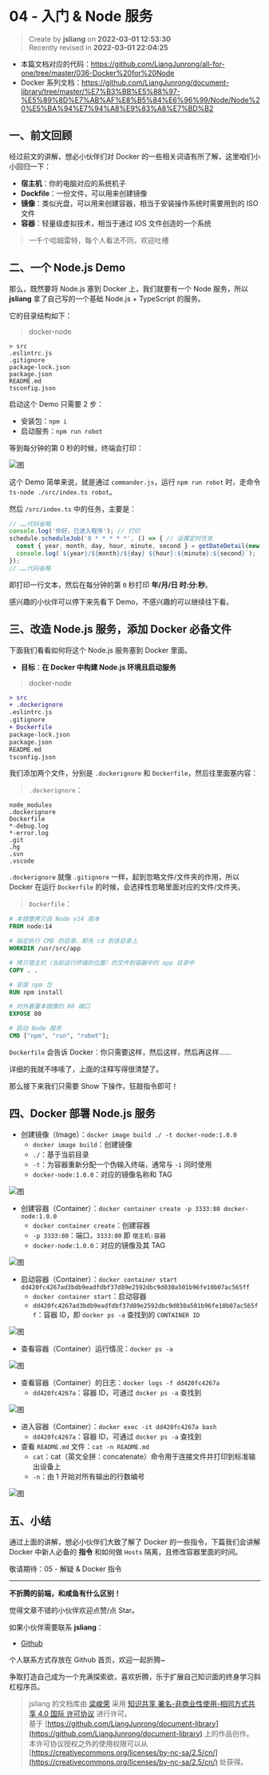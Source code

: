04 - 入门 & Node 服务
===

> Create by **jsliang** on **2022-03-01 12:53:30**  
> Recently revised in **2022-03-01 22:04:25**

* 本篇文档对应的代码：https://github.com/LiangJunrong/all-for-one/tree/master/036-Docker%20for%20Node
* Docker 系列文档：https://github.com/LiangJunrong/document-library/tree/master/%E7%B3%BB%E5%88%97-%E5%89%8D%E7%AB%AF%E8%B5%84%E6%96%99/Node/Node%20%E5%BA%94%E7%94%A8%E9%83%A8%E7%BD%B2

## 一、前文回顾

经过前文的讲解，想必小伙伴们对 Docker 的一些相关词语有所了解，这里咱们小小回归一下：

* **宿主机**：你的电脑对应的系统机子
* **Dockfile**：一份文件，可以用来创建镜像
* **镜像**：类似光盘，可以用来创建容器，相当于安装操作系统时需要用到的 ISO 文件
* **容器**：轻量级虚拟技术，相当于通过 IOS 文件创造的一个系统

> 一千个哈姆雷特，每个人看法不同，欢迎吐槽

## 二、一个 Node.js Demo

那么，既然要将 Node.js 塞到 Docker 上，我们就要有一个 Node 服务，所以 **jsliang** 拿了自己写的一个基础 Node.js + TypeScript 的服务。

它的目录结构如下：

> docker-node

```
> src
.eslintrc.js
.gitignore
package-lock.json
package.json
README.md
tsconfig.json
```

启动这个 Demo 只需要 2 步：

* 安装包：`npm i`
* 启动服务：`npm run robot`

等到每分钟的第 0 秒的时候，终端会打印：

![图](./img/Docker-demo-07.jpg)

这个 Demo 简单来说，就是通过 `commander.js`，运行 `npm run robot` 时，走命令 `ts-node ./src/index.ts robot`。

然后 `/src/index.ts` 中的任务，主要是：

```js
// ……代码省略
console.log('你好，已进入程序'); // 打印
schedule.scheduleJob('0 * * * * *', () => { // 设置定时任务
  const { year, month, day, hour, minute, second } = getDateDetail(new Date());
  console.log(`${year}/${month}/${day} ${hour}:${minute}:${second}`);
});
// ……代码省略
```

即打印一行文本，然后在每分钟的第 `0` 秒打印 **年/月/日 时:分:秒**。

感兴趣的小伙伴可以停下来先看下 Demo，不感兴趣的可以继续往下看。

## 三、改造 Node.js 服务，添加 Docker 必备文件

下面我们看看如何将这个 Node.js 服务塞到 Docker 里面。

* **目标**：**在 Docker 中构建 Node.js 环境且启动服务**

> docker-node

```diff
> src
+ .dockerignore
.eslintrc.js
.gitignore
+ Dockerfile
package-lock.json
package.json
README.md
tsconfig.json
```

我们添加两个文件，分别是 `.dockerignore` 和 `Dockerfile`，然后往里面塞内容：

> `.dockerignore`：

```dockerignore
node_modules
.dockerignore
Dockerfile
*-debug.log
*-error.log
.git
.hg
.svn
.vscode
```

`.dockerignore` 就像 `.gitignore` 一样，起到忽略文件/文件夹的作用，所以 Docker 在运行 `Dockerfile` 的时候，会选择性忽略里面对应的文件/文件夹。

> `Dockerfile`：

```dockerfile
# 本镜像拷贝自 Node v14 版本
FROM node:14

# 指定执行 CMD 的目录，即先 cd 到该目录上
WORKDIR /usr/src/app

# 拷贝宿主机（当前运行终端的位置）的文件到容器中的 app 目录中
COPY . .

# 安装 npm 包
RUN npm install

# 对外暴露本镜像的 80 端口
EXPOSE 80

# 启动 Node 服务
CMD ["npm", "run", "robot"];
```

`Dockerfile` 会告诉 Docker：你只需要这样，然后这样，然后再这样……

详细的我就不哆嗦了，上面的注释写得很清楚了。

那么接下来我们只需要 Show 下操作，狂敲指令即可！

## 四、Docker 部署 Node.js 服务

* 创建镜像（Image）：`docker image build ./ -t docker-node:1.0.0`
  * `docker image build`：创建镜像
  * `./`：基于当前目录
  * `-t`：为容器重新分配一个伪输入终端，通常与 `-i` 同时使用
  * `docker-node:1.0.0`：对应的镜像名称和 TAG

![图](./img/Docker-demo-08.png)

* 创建容器（Container）：`docker container create -p 3333:80 docker-node:1.0.0`
  * `docker container create`：创建容器
  * `-p 3333:80`：端口，`3333:80` 即 `宿主机:容器`
  * `docker-node:1.0.0`：对应的镜像及其 TAG

![图](./img/Docker-demo-09.png)

* 启动容器（Container）：`docker container start dd420fc4267ad3bdb9eadfdbf37d89e2592dbc9d030a501b96fe10b07ac565ff`
  * `docker container start`：启动容器
  * `dd420fc4267ad3bdb9eadfdbf37d89e2592dbc9d030a501b96fe10b07ac565ff`：容器 ID，即 `docker ps -a` 查找到的 `CONTAINER ID`

![图](./img/Docker-demo-10.png)

* 查看容器（Container）运行情况：`docker ps -a`

![图](./img/Docker-demo-11.png)

* 查看容器（Container）的日志：`docker logs -f dd420fc4267a`
  * `dd420fc4267a`：容器 ID，可通过 `docker ps -a` 查找到

![图](./img/Docker-demo-12.png)

* 进入容器（Container）：`docker exec -it dd420fc4267a bash`
  * `dd420fc4267a`：容器 ID，可通过 `docker ps -a` 查找到
* 查看 `README.md` 文件：`cat -n README.md`
  * `cat`：cat（英文全拼：concatenate）命令用于连接文件并打印到标准输出设备上
  * `-n`：由 1 开始对所有输出的行数编号

![图](./img/Docker-demo-13.png)

## 五、小结

通过上面的讲解，想必小伙伴们大致了解了 Docker 的一些指令，下篇我们会讲解 Docker 中新人必备的 **指令** 和如何做 `Hosts` 隔离，且修改容器里面的时间。

敬请期待：05 - 解疑 & Docker 指令

---

**不折腾的前端，和咸鱼有什么区别！**

觉得文章不错的小伙伴欢迎点赞/点 Star。

如果小伙伴需要联系 **jsliang**：

* [Github](https://github.com/LiangJunrong/document-library)

个人联系方式存放在 Github 首页，欢迎一起折腾~

争取打造自己成为一个充满探索欲，喜欢折腾，乐于扩展自己知识面的终身学习斜杠程序员。

> jsliang 的文档库由 [梁峻荣](https://github.com/LiangJunrong) 采用 [知识共享 署名-非商业性使用-相同方式共享 4.0 国际 许可协议](http://creativecommons.org/licenses/by-nc-sa/4.0/) 进行许可。<br/>基于 [https://github.com/LiangJunrong/document-library](https://github.com/LiangJunrong/document-library) 上的作品创作。<br/>本许可协议授权之外的使用权限可以从 [https://creativecommons.org/licenses/by-nc-sa/2.5/cn/](https://creativecommons.org/licenses/by-nc-sa/2.5/cn/) 处获得。
